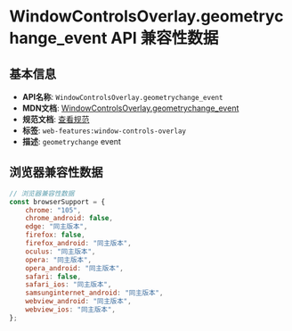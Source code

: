 # WindowControlsOverlay.geometrychange_event API 兼容性数据

## 基本信息

- **API名称**: `WindowControlsOverlay.geometrychange_event`
- **MDN文档**: [WindowControlsOverlay.geometrychange_event](https://developer.mozilla.org/docs/Web/API/WindowControlsOverlay/geometrychange_event)
- **规范文档**: [查看规范](https://wicg.github.io/window-controls-overlay/#the-ongeometrychange-attribute)
- **标签**: `web-features:window-controls-overlay`
- **描述**: `geometrychange` event

## 浏览器兼容性数据

```javascript
// 浏览器兼容性数据
const browserSupport = {
    chrome: "105",
    chrome_android: false,
    edge: "同主版本",
    firefox: false,
    firefox_android: "同主版本",
    oculus: "同主版本",
    opera: "同主版本",
    opera_android: "同主版本",
    safari: false,
    safari_ios: "同主版本",
    samsunginternet_android: "同主版本",
    webview_android: "同主版本",
    webview_ios: "同主版本",
};

```

